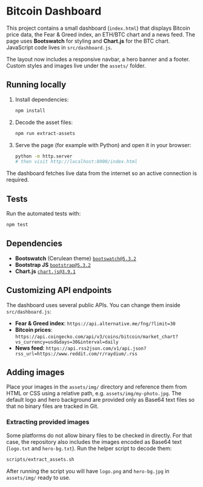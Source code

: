 # Bitcoin Dashboard

This project contains a small dashboard (`index.html`) that displays Bitcoin price data, the Fear & Greed index, an ETH/BTC chart and a news feed. The page uses **Bootswatch** for styling and **Chart.js** for the BTC chart. JavaScript code lives in `src/dashboard.js`.

The layout now includes a responsive navbar, a hero banner and a footer. Custom styles and images live under the `assets/` folder.

## Running locally

1. Install dependencies:
   ```bash
   npm install
   ```
2. Decode the asset files:
   ```bash
   npm run extract-assets
   ```
3. Serve the page (for example with Python) and open it in your browser:
   ```bash
   python -m http.server
   # then visit http://localhost:8000/index.html
   ```

The dashboard fetches live data from the internet so an active connection is required.

## Tests

Run the automated tests with:

```bash
npm test
```

## Dependencies

- **Bootswatch** (Cerulean theme) [`bootswatch@5.3.2`](https://cdn.jsdelivr.net/npm/bootswatch@5.3.2/dist/cerulean/bootstrap.min.css)
- **Bootstrap JS** [`bootstrap@5.3.2`](https://cdn.jsdelivr.net/npm/bootstrap@5.3.2/dist/js/bootstrap.bundle.min.js)
- **Chart.js** [`chart.js@3.9.1`](https://cdn.jsdelivr.net/npm/chart.js@3.9.1/dist/chart.min.js)

## Customizing API endpoints

The dashboard uses several public APIs. You can change them inside `src/dashboard.js`:

- **Fear & Greed index**: `https://api.alternative.me/fng/?limit=30`
- **Bitcoin prices**: `https://api.coingecko.com/api/v3/coins/bitcoin/market_chart?vs_currency=usd&days=30&interval=daily`
- **News feed**: `https://api.rss2json.com/v1/api.json?rss_url=https://www.reddit.com/r/raydium/.rss`

## Adding images

Place your images in the `assets/img/` directory and reference them from HTML or CSS using a relative path, e.g. `assets/img/my-photo.jpg`.
The default logo and hero background are provided only as Base64 text files so that no binary files are tracked in Git.

### Extracting provided images

Some platforms do not allow binary files to be checked in directly. For that case,
the repository also includes the images encoded as Base64 text (`logo.txt` and
`hero-bg.txt`). Run the helper script to decode them:

```bash
scripts/extract_assets.sh
```

After running the script you will have `logo.png` and `hero-bg.jpg` in
`assets/img/` ready to use.

